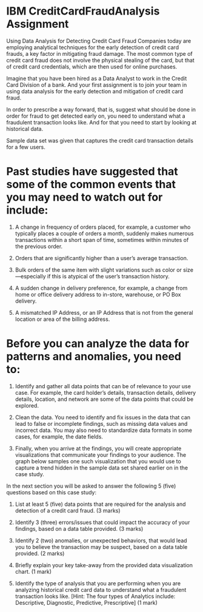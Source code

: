 # IBM CreditCardFraudAnalysis Assignment

Using Data Analysis for Detecting Credit Card Fraud
Companies today are employing analytical techniques for the early detection of credit card frauds, a key factor in mitigating fraud damage. The most common type of credit card fraud does not involve the physical stealing of the card, but that of credit card credentials, which are then used for online purchases.

Imagine that you have been hired as a Data Analyst to work in the Credit Card Division of a bank. And your first assignment is to join your team in using data analysis for the early detection and mitigation of credit card fraud.  

In order to prescribe a way forward, that is, suggest what should be done in order for fraud to get detected early on, you need to understand what a fraudulent transaction looks like. And for that you need to start by looking at historical data. 

Sample data set was given that captures the credit card transaction details for a few users.

# Past studies have suggested that some of the common events that you may need to watch out for include:  

1. A change in frequency of orders placed, for example, a customer who typically places a couple of orders a month, suddenly makes numerous transactions within a short span of time, sometimes within minutes of the previous order.

2. Orders that are significantly higher than a user’s average transaction.

3. Bulk orders of the same item with slight variations such as color or size—especially if this is atypical of the user’s transaction history.

4. A sudden change in delivery preference, for example, a change from home or office delivery address to in-store, warehouse, or PO Box delivery.

5. A mismatched IP Address, or an IP Address that is not from the general location or area of the billing address.

# Before you can analyze the data for patterns and anomalies, you need to:

1. Identify and gather all data points that can be of relevance to your use case. For example, the card holder’s details, transaction details, delivery details, location, and network are some of the data points that could be explored. 

2. Clean the data. You need to identify and fix issues in the data that can lead to false or incomplete findings, such as missing data values and incorrect data. You may also need to standardize data formats in some cases, for example, the date fields. 

3. Finally, when you arrive at the findings, you will create appropriate visualizations that communicate your findings to your audience. The graph below samples one such visualization that you would use to capture a trend hidden in the sample data set shared earlier on in the case study.


In the next section you will be asked to answer the following 5 (five) questions based on this case study:

1. List at least 5 (five) data points that are required for the analysis and detection of a credit card fraud. (3 marks)

2. Identify 3 (three) errors/issues that could impact the accuracy of your findings, based on a data table provided. (3 marks)

3. Identify 2 (two) anomalies, or unexpected behaviors, that would lead you to believe the transaction may be suspect, based on a data table provided. (2 marks)

4. Briefly explain your key take-away from the provided data visualization chart. (1 mark)

5. Identify the type of analysis that you are performing when you are analyzing historical credit card data to understand what a fraudulent transaction looks like. [Hint: The four types of Analytics include: Descriptive, Diagnostic, Predictive, Prescriptive] (1 mark)

